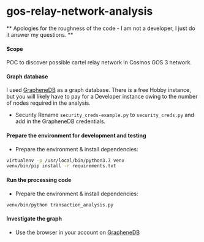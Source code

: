 # gos-relay-network-analysis

** Apologies for the roughness of the code - I am not a developer, I just do it answer my questions. **

#### Scope
POC to discover possible cartel relay network in Cosmos GOS 3 network.

#### Graph database
I used [GrapheneDB](https://www.graphenedb.com) as a graph database. There is a free Hobby instance, but you will likely have to pay for a Developer instance owing to the number of nodes required in the analysis.

* Security
Rename `security_creds-example.py` to `security_creds.py` and add in the GrapheneDB credentials.

#### Prepare the environment for development and testing
* Prepare the environment & install dependencies:
```bash
virtualenv -p /usr/local/bin/python3.7 venv
venv/bin/pip install -r requirements.txt
```

#### Run the processing code
* Prepare the environment & install dependencies:
```bash
venv/bin/python transaction_analysis.py
```

#### Investigate the graph
* Use the browser in your account on [GrapheneDB](https://www.graphenedb.com)
